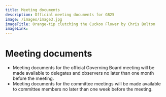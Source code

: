 ```yaml
---
title: Meeting documents
description: Official meeting documents for GB25
image: /images/image3.jpg
imageTitle: Orange-tip clutching the Cuckoo Flower by Chris Bolton
imageLink: 
---
```


# Meeting documents

- Meeting documents for the official Governing Board meeting will be made available to delegates and observers no later than one month before the meeting.
- Meeting documents for the committee meetings will be made available to committee members no later than one week before the meeting.


